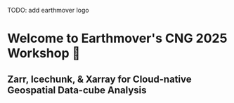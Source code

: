 TODO: add earthmover logo

# Welcome to Earthmover's CNG 2025 Workshop :wave:
## Zarr, Icechunk, & Xarray for Cloud-native Geospatial Data-cube Analysis